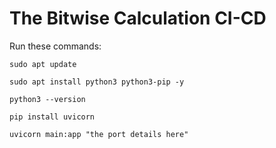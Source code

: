 # The Bitwise Calculation CI-CD

Run these commands:


`sudo apt update`

`sudo apt install python3 python3-pip -y`

`python3 --version`

`pip install uvicorn`

`uvicorn main:app "the port details here"`


